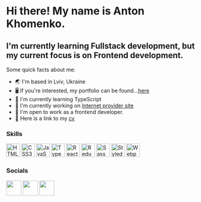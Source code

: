 Hi there! My name is Anton Khomenko.
========================================================================================================================================


I'm currently learning Fullstack development, but my current focus is on Frontend development.
--------------------------

Some quick facts about me:

* 🌏 I'm based in Lviv, Ukraine
* 🖥️ If you're interested, my portfolio can be found...<a target="_blank" rel="noreferrer" href='https://khomenko-anton.vercel.app/'>here</a>
* 🧠 I'm currently learning TypeScript
*  🚀  I'm currently working on <a target="_blank" rel="noreferrer" href='https://github.com/khomenk0code/the_best_on'>Internet provider site</a>
* 🤝 I'm open to work as a frontend developer.
* 📄 Here is a link to my <a target="_blank" rel="noreferrer" href='https://khomenko-anton.vercel.app/cv'>cv</a>

### Skills

<p align="left">
<a href="https://developer.mozilla.org/en-US/docs/Glossary/HTML5" target="_blank" rel="noreferrer"><img src="https://raw.githubusercontent.com/danielcranney/readme-generator/main/public/icons/skills/html5-colored.svg" width="36" height="36" alt="HTML5" /></a>
<a href="https://www.w3.org/TR/CSS/#css" target="_blank" rel="noreferrer"><img src="https://raw.githubusercontent.com/danielcranney/readme-generator/main/public/icons/skills/css3-colored.svg" width="36" height="36" alt="CSS3" /></a>
<a href="https://developer.mozilla.org/en-US/docs/Web/JavaScript" target="_blank" rel="noreferrer"><img src="https://raw.githubusercontent.com/danielcranney/readme-generator/main/public/icons/skills/javascript-colored.svg" width="36" height="36" alt="JavaScript" /></a>
<a href="https://www.typescriptlang.org/" target="_blank" rel="noreferrer"><img src="https://raw.githubusercontent.com/danielcranney/readme-generator/main/public/icons/skills/typescript-colored.svg" width="36" height="36" alt="TypeScript" /></a>
<a href="https://reactjs.org/" target="_blank" rel="noreferrer"><img src="https://raw.githubusercontent.com/danielcranney/readme-generator/main/public/icons/skills/react-colored.svg" width="36" height="36" alt="React" /></a>
<a href="https://redux.js.org/" target="_blank" rel="noreferrer"><img src="https://raw.githubusercontent.com/danielcranney/readme-generator/main/public/icons/skills/redux-colored.svg" width="36" height="36" alt="Redux" /></a>
<a href="https://sass-lang.com/" target="_blank" rel="noreferrer"><img src="https://raw.githubusercontent.com/danielcranney/readme-generator/main/public/icons/skills/sass-colored.svg" width="36" height="36" alt="Sass" /></a>
<a href="https://styled-components.com/" target="_blank" rel="noreferrer"><img src="https://camo.githubusercontent.com/1e328c6b68ff37c9e982f80e08e28ad553feed7389dab709fa90210521538226/68747470733a2f2f6d69726f2e6d656469756d2e636f6d2f6d61782f3438302f312a496f686e7732614f513545426768566f714b413756412e706e67" width="36" height="36" alt="Styled-components" /></a>
<a href="https://webpack.js.org/" target="_blank" rel="noreferrer"><img src="https://raw.githubusercontent.com/danielcranney/readme-generator/main/public/icons/skills/webpack-colored.svg" width="36" height="36" alt="Webpack" /></a>

### Socials

<p align="left"> <a href="https://www.linkedin.com/in/khomenko-dev/" target="_blank" rel="noreferrer">
<img src="https://raw.githubusercontent.com/danielcranney/readme-generator/main/public/icons/socials/linkedin.svg" 
width="40" 
height="40" 
/></a> <a href="https://t.me/kh0menk0" target="_blank" rel="noreferrer">
<img src="https://upload.wikimedia.org/wikipedia/commons/8/82/Telegram_logo.svg" 
width="40" 
height="40"
/></a>
<a href="https://www.instagram.com/khomenko.dev/" target="_blank" rel="noreferrer"><img src="https://raw.githubusercontent.com/danielcranney/readme-generator/main/public/icons/socials/instagram.svg" width="40" height="40" /></a></p>

